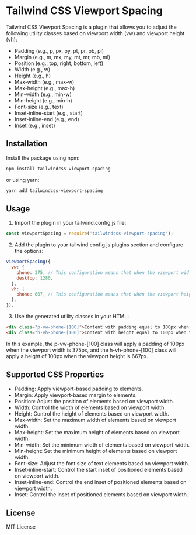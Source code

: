 # Tailwind CSS Viewport Spacing

Tailwind CSS Viewport Spacing is a plugin that allows you to adjust the following utility classes based on viewport width (vw) and viewport height (vh):


- Padding (e.g., p, px, py, pt, pr, pb, pl)
- Margin (e.g., m, mx, my, mt, mr, mb, ml)
- Position (e.g., top, right, bottom, left)
- Width (e.g., w)
- Height (e.g., h)
- Max-width (e.g., max-w)
- Max-height (e.g., max-h)
- Min-width (e.g., min-w)
- Min-height (e.g., min-h)
- Font-size (e.g., text)
- Inset-inline-start (e.g., start)
- Inset-inline-end (e.g., end)
- Inset (e.g., inset)

## Installation

Install the package using npm:

```bash
npm install tailwindcss-viewport-spacing
```
or using yarn:

```bash
yarn add tailwindcss-viewport-spacing
```

## Usage
1. Import the plugin in your tailwind.config.js file:

```javascript
const viewportSpacing = require('tailwindcss-viewport-spacing');
```

2. Add the plugin to your tailwind.config.js plugins section and configure the options:
 
```javascript
viewportSpacing({
  vw: {
    phone: 375, // This configuration means that when the viewport width is 375px, the multiplier will be 100%
    desktop: 1280,
  },
  vh: {
    phone: 667, // This configuration means that when the viewport height is 667px, the multiplier will be 100%
  },
}),
```

3. Use the generated utility classes in your HTML:
```html
<div class="p-vw-phone-[100]">Content with padding equal to 100px when the viewport width is 375px</div>
<div class="h-vh-phone-[100]">Content with height equal to 100px when the viewport height is 667px</div>
```
In this example, the p-vw-phone-[100] class will apply a padding of 100px when the viewport width is 375px, and the h-vh-phone-[100] class will apply a height of 100px when the viewport height is 667px.

## Supported CSS Properties
- Padding: Apply viewport-based padding to elements.
- Margin: Apply viewport-based margin to elements.
- Position: Adjust the position of elements based on viewport width.
- Width: Control the width of elements based on viewport width.
- Height: Control the height of elements based on viewport width.
- Max-width: Set the maximum width of elements based on viewport width.
- Max-height: Set the maximum height of elements based on viewport width.
- Min-width: Set the minimum width of elements based on viewport width.
- Min-height: Set the minimum height of elements based on viewport width.
- Font-size: Adjust the font size of text elements based on viewport width.
- Inset-inline-start: Control the start inset of positioned elements based on viewport width.
- Inset-inline-end: Control the end inset of positioned elements based on viewport width.
- Inset: Control the inset of positioned elements based on viewport width.

## License
MIT License

